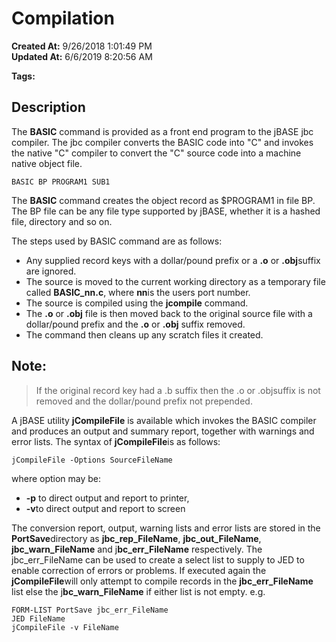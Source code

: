 # Compilation

**Created At:** 9/26/2018 1:01:49 PM  
**Updated At:** 6/6/2019 8:20:56 AM  

**Tags:**
<badge text='compilation of basic programs' vertical='middle' />

## Description 

The **BASIC** command is provided as a front end program to the jBASE jbc compiler. The jbc compiler converts the BASIC code into "C" and invokes the native "C" compiler to convert the "C" source code into a machine native object file.

`BASIC BP PROGRAM1 SUB1`

The **BASIC** command creates the object record as $PROGRAM1 in file BP. The BP file can be any file type supported by jBASE, whether it is a hashed file, directory and so on.

The steps used by BASIC command are as follows:

- Any supplied record keys with a dollar/pound prefix or a **.o** or **.obj**suffix are ignored.
- The source is moved to the current working directory as a temporary file called **BASIC\_nn.c**, where **nn**is the users port number.
- The source is compiled using the **jcompile** command.
- The **.o** or **.obj** file is then moved back to the original source file with a dollar/pound prefix and the **.o** or **.obj** suffix removed.
- The command then cleans up any scratch files it created.




## Note: 


> If the original record key had a .b suffix then the .o or .objsuffix is not removed and the dollar/pound prefix not prepended.




A jBASE utility **jCompileFile** is available which invokes the BASIC compiler and produces an output and summary report, together with warnings and error lists. The syntax of **jCompileFile**is as follows:

```
jCompileFile -Options SourceFileName
```

where option may be:

- **-p** to direct output and report to printer,
- **-v**to direct output and report to screen


The conversion report, output, warning lists and error lists are stored in the **PortSave**directory as **jbc\_rep\_FileName**, **jbc\_out\_FileName**,   **jbc\_warn\_FileName** and j**bc\_err\_FileName** respectively. The jbc\_err\_FileName can be used to create a select list to supply to JED to enable correction of errors or problems. If executed again the **jCompileFile**will only attempt to compile records in the **jbc\_err\_FileName** list else the j**bc\_warn\_FileName** if either list is not empty. e.g.

```
FORM-LIST PortSave jbc_err_FileName
JED FileName
jCompileFile -v FileName
```


